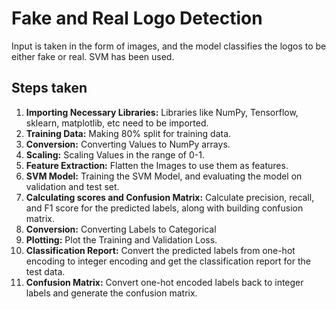 # Fake and Real Logo Detection 

Input is taken in the form of images, and the model classifies the logos to be either fake or real. SVM has been used. 

## Steps taken 

1) **Importing Necessary Libraries:** Libraries like NumPy, Tensorflow, sklearn, matplotlib, etc need to be imported.
2) **Training Data:** Making 80% split for training data.
3) **Conversion:** Converting Values to NumPy arrays.
4) **Scaling:** Scaling Values in the range of 0-1.
5) **Feature Extraction:** Flatten the Images to use them as features.
6) **SVM Model:** Training the SVM Model, and evaluating the model on validation and test set.
7) **Calculating scores and Confusion Matrix:** Calculate precision, recall, and F1 score for the predicted labels, along with building confusion matrix.
8) **Conversion:** Converting Labels to Categorical
9) **Plotting:** Plot the Training and Validation Loss.
10) **Classification Report:** Convert the predicted labels from one-hot encoding to integer encoding and get the classification report for the test data.
11) **Confusion Matrix:** Convert one-hot encoded labels back to integer labels and generate the confusion matrix.
